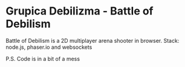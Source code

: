 # Grupica Debilizma - Battle of Debilism

Battle of Debilism is a 2D multiplayer arena shooter in browser.
Stack: node.js, phaser.io and websockets

P.S.
Code is in a bit of a mess
